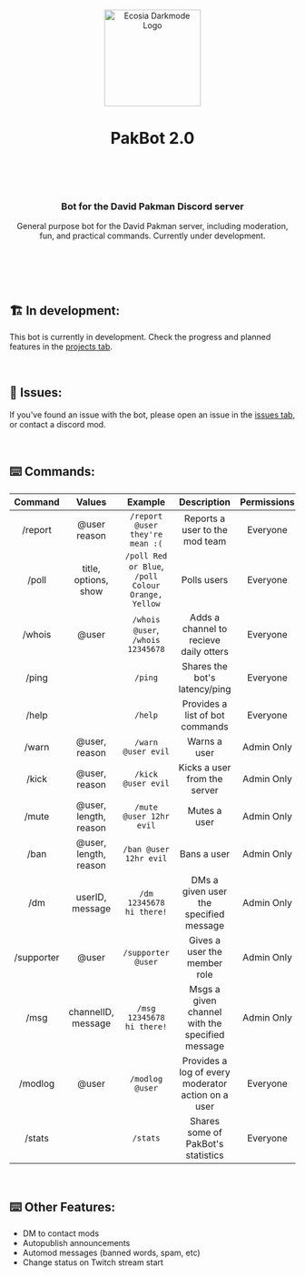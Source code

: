 </br>
<p align="center"><a href="https://kwii.tk" target="_blank" rel="noreferrer noopener"><img width="170" alt="Ecosia Darkmode Logo" src="https://i.imgur.com/7EiprPq.png"></a></p>
<h1 align="center">PakBot 2.0<br/><br/></h1>

</br>

<h3 align="center"> Bot for the David Pakman Discord server </h3>
<p align="center"> General purpose bot for the David Pakman server, including moderation, fun, and practical commands. 
Currently under development.</p>

</br>

</br></br>


## 🏗️ In development:
This bot is currently in development. Check the progress and planned features in the [projects tab](https://github.com/users/KwiiHours/projects/2/views/1).

</br>

## 🤕 Issues:
If you've found an issue with the bot, please open an issue in the [issues tab](https://github.com/KwiiHours/PakBot/issues), or contact a discord mod.

</br>

## ⌨️ Commands:
| **Command** | **Values**     | **Example**                            | **Description**                                       | **Permissions**|
|:-----------:|:--------------:|:--------------------------------------:|:-----------------------------------------------------:|:--------------:|
| /report     | @user reason   | ```/report @user they're mean :(```    | Reports a user to the mod team                        | Everyone       |
| /poll       | title, options, show | ```/poll Red or Blue```, ```/poll Colour Orange, Yellow```| Polls users                  | Everyone       |
| /whois      | @user          | ```/whois @user```, ```/whois 12345678```| Adds a channel to recieve daily otters                 | Everyone       |
| /ping       |                | ```/ping```                            | Shares the bot's latency/ping                         | Everyone       |
| /help       |                | ```/help```                            | Provides a list of bot commands                       | Everyone       |
| /warn       | @user, reason  | ```/warn @user evil```                 | Warns a user                                          | Admin Only     |
| /kick       | @user, reason  | ```/kick @user evil```                 | Kicks a user from the server                          | Admin Only     |
| /mute       | @user, length, reason| ```/mute @user 12hr evil```      | Mutes a user                                          | Admin Only     |
| /ban        | @user, length, reason| ```/ban @user 12hr evil```       | Bans a user                                           | Admin Only     |
| /dm         | userID, message| ```/dm 12345678 hi there!```           | DMs a given user the specified message                | Admin Only     |
| /supporter  | @user          | ```/supporter @user```                 | Gives a user the member role                          | Admin Only     |
| /msg        | channelID, message| ```/msg 12345678 hi there!```       | Msgs a given channel with the specified message       | Admin Only     |
| /modlog     | @user          | ```/modlog @user```                    | Provides a log of every moderator action on a user    | Everyone       |
| /stats      |                | ```/stats```                           | Shares some of PakBot's statistics                    | Everyone       |

</br>

## ⌨️ Other Features:
- DM to contact mods
- Autopublish announcements
- Automod messages (banned words, spam, etc)
- Change status on Twitch stream start


